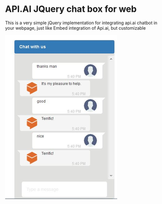 # API.AI JQuery chat box for web
This is a very simple jQuery implementation for integrating api.ai chatbot in your webpage, just like Embed integration of Api.ai, but customizable

![UI Sample](demo.jpg)
